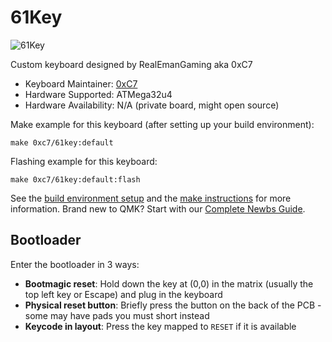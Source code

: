 # 61Key

![61Key](https://i.imgur.com/HdE6c6zh.jpeg)

Custom keyboard designed by RealEmanGaming aka 0xC7

* Keyboard Maintainer: [0xC7](https://github.com/RealEmanGaming)
* Hardware Supported: ATMega32u4
* Hardware Availability: N/A (private board, might open source)

Make example for this keyboard (after setting up your build environment):

    make 0xc7/61key:default

Flashing example for this keyboard:

    make 0xc7/61key:default:flash

See the [build environment setup](https://docs.qmk.fm/#/getting_started_build_tools) and the [make instructions](https://docs.qmk.fm/#/getting_started_make_guide) for more information. Brand new to QMK? Start with our [Complete Newbs Guide](https://docs.qmk.fm/#/newbs).

## Bootloader

Enter the bootloader in 3 ways:

* **Bootmagic reset**: Hold down the key at (0,0) in the matrix (usually the top left key or Escape) and plug in the keyboard
* **Physical reset button**: Briefly press the button on the back of the PCB - some may have pads you must short instead
* **Keycode in layout**: Press the key mapped to `RESET` if it is available
